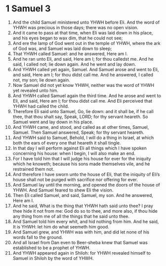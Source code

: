 ﻿# 1 Samuel  3
1. And the child Samuel ministered unto YHWH before Eli. And the word of YHWH was precious in those days; there was no open vision. 
2. And it came to pass at that time, when Eli was laid down in his place, and his eyes began to wax dim, that he could not see; 
3. And ere the lamp of God went out in the temple of YHWH, where the ark of God was, and Samuel was laid down to sleep; 
4. That YHWH called Samuel: and he answered, Here am I. 
5. And he ran unto Eli, and said, Here am I; for thou calledst me. And he said, I called not; lie down again. And he went and lay down. 
6. And YHWH called yet again, Samuel. And Samuel arose and went to Eli, and said, Here am I; for thou didst call me. And he answered, I called not, my son; lie down again. 
7. Now Samuel did not yet know YHWH, neither was the word of YHWH yet revealed unto him. 
8. And YHWH called Samuel again the third time. And he arose and went to Eli, and said, Here am I; for thou didst call me. And Eli perceived that YHWH had called the child. 
9. Therefore Eli said unto Samuel, Go, lie down: and it shall be, if he call thee, that thou shalt say, Speak, LORD; for thy servant heareth. So Samuel went and lay down in his place. 
10. And YHWH came, and stood, and called as at other times, Samuel, Samuel. Then Samuel answered, Speak; for thy servant heareth. 
11.  And YHWH said to Samuel, Behold, I will do a thing in Israel, at which both the ears of every one that heareth it shall tingle. 
12. In that day I will perform against Eli all things which I have spoken concerning his house: when I begin, I will also make an end. 
13. For I have told him that I will judge his house for ever for the iniquity which he knoweth; because his sons made themselves vile, and he restrained them not. 
14. And therefore I have sworn unto the house of Eli, that the iniquity of Eli’s house shall not be purged with sacrifice nor offering for ever. 
15.  And Samuel lay until the morning, and opened the doors of the house of YHWH. And Samuel feared to shew Eli the vision. 
16. Then Eli called Samuel, and said, Samuel, my son. And he answered, Here am I. 
17. And he said, What is the thing that YHWH hath said unto thee? I pray thee hide it not from me: God do so to thee, and more also, if thou hide any thing from me of all the things that he said unto thee. 
18. And Samuel told him every whit, and hid nothing from him. And he said, It is YHWH: let him do what seemeth him good. 
19.  And Samuel grew, and YHWH was with him, and did let none of his words fall to the ground. 
20. And all Israel from Dan even to Beer-sheba knew that Samuel was established to be a prophet of YHWH. 
21. And YHWH appeared again in Shiloh: for YHWH revealed himself to Samuel in Shiloh by the word of YHWH. 
